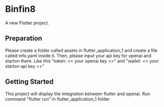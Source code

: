 # Binfin8

A new Flutter project.

## Preparation
Please create a folder called assets in flutter_application_1 and create a file called info.yaml inside it. Then, please input your api key for openai and starton there. Like this "token: << your openai key >>" and "wallet: << your starton api key >>"

## Getting Started

This project will display the integration between flutter and openai. Run command "flutter run" in flutter_application_1 folder

